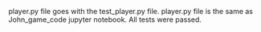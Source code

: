player.py file goes with the test_player.py file. player.py file is the same as John_game_code jupyter notebook. All tests were passed. 
